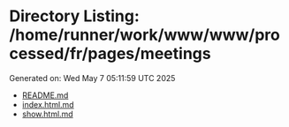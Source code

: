 # Directory Listing: /home/runner/work/www/www/processed/fr/pages/meetings
Generated on: Wed May  7 05:11:59 UTC 2025

- [README.md](README.md)
- [index.html.md](index.html.md)
- [show.html.md](show.html.md)
